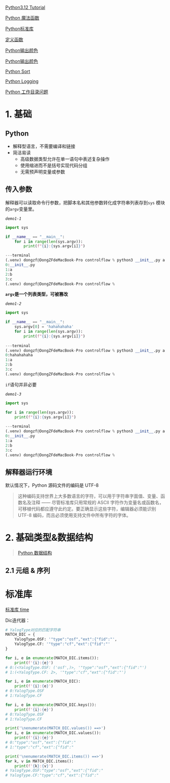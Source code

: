 [Python3.12 Tutorial](https://docs.python.org/zh-cn/3/tutorial/index.html)

[Python 魔法函数](https://zhuanlan.zhihu.com/p/344951719)

[Python标准库](https://docs.python.org/zh-cn/3.7/library/index.html)

[定义函数](https://docs.python.org/zh-cn/3/tutorial/controlflow.html#defining-functions)



[Python输出颜色](https://blog.csdn.net/weixin_45694843/article/details/124222543)

[Python输出颜色](https://www.cnblogs.com/huchong/p/7516712.html)

[Python Sort](https://docs.python.org/3/howto/sorting.html)

[Python Logging](https://docs.python.org/zh-cn/3/library/logging.html)

[Python 工作目录问题](https://medium.com/@pengbinchao/pycharm%E8%BF%90%E8%A1%8Cpy%E4%B9%8B%E8%B7%AF%E5%BE%84%E9%97%AE%E9%A2%98ref%E5%AE%9E%E9%AA%8C%E6%80%BB%E7%BB%93%E4%B8%80-%E8%BF%90%E8%A1%8C%E6%96%B9%E5%BC%8F%E5%92%8Cpycharm%E7%AA%97%E5%8F%A3%E4%BA%8C-%E5%B7%A5%E4%BD%9C%E7%9B%AE%E5%BD%95wdir%E5%92%8C%E7%B3%BB%E7%BB%9F%E8%B7%AF%E5%BE%84sys-path%E4%B8%89-%E6%A8%A1%E5%9D%97-%E5%8C%85-%E6%96%87%E4%BB%B6%E5%A4%B9-%E7%9B%AE%E5%BD%95-%E7%9A%84%E5%8C%BA%E5%88%AB-257498417e6d)

# 1. 基础

## Python

- 解释型语言，不需要编译和链接
- 简洁易读
  - 高级数据类型允许在单一语句中表述复杂操作
  - 使用缩进而不是括号实现代码分组
  - 无需预声明变量或参数

## 传入参数

解释器可以读取命令行参数，把脚本名和其他参数转化成字符串列表存到`sys` 模块的`argv`变量里。

*`demo1-1`*

```python
import sys

if __name__ == "__main__":
    for i in range(len(sys.argv)):
        print(f"{i}:{sys.argv[i]}")

---terminal
(.venv) dongzf@DongZFdeMacBook-Pro controlflow % python3 __init__.py a b c
0:__init__.py
1:a
2:b
3:c
(.venv) dongzf@DongZFdeMacBook-Pro controlflow % 
```

**`argv`是一个列表类型，可被篡改**

*`demo1-2`*

```python
import sys

if __name__ == "__main__":
    sys.argv[0] = 'hahahahaha'
    for i in range(len(sys.argv)):
        print(f"{i}:{sys.argv[i]}")
        
---terminal
(.venv) dongzf@DongZFdeMacBook-Pro controlflow % python3 __init__.py a b c
0:hahahahaha
1:a
2:b
3:c
(.venv) dongzf@DongZFdeMacBook-Pro controlflow % 
```

`if`语句并非必要

*`demo1-3`*

```python
import sys

for i in range(len(sys.argv)):
    print(f"{i}:{sys.argv[i]}")
    
---terminal
(.venv) dongzf@DongZFdeMacBook-Pro controlflow % python3 __init__.py a b c
0:__init__.py
1:a
2:b
3:c
(.venv) dongzf@DongZFdeMacBook-Pro controlflow % 
```

## 解释器运行环境

默认情况下，Python 源码文件的编码是 UTF-8

> 这种编码支持世界上大多数语言的字符，可以用于字符串字面值、变量、函数名及注释 —— 尽管标准库只用常规的 ASCII 字符作为变量名或函数名，可移植代码都应遵守此约定。要正确显示这些字符，编辑器必须能识别 UTF-8 编码，而且必须使用支持文件中所有字符的字体。

# 2. 基础类型&数据结构

> [Python 数据结构](https://docs.python.org/zh-cn/3/tutorial/datastructures.html)

## 2.1 元组 & 序列

## 





# 标准库

[标准库 time](https://docs.python.org/zh-cn/3.7/library/time.html)



Dic迭代器：

```python
# YalogType对应的匹配字符串
MATCH_DIC = {
    YalogType.OSF: '"type":"osf","ext":{"fid":"',
    YalogType.CF: '"type":"cf","ext":{"fid":"'
}

for i, e in enumerate(MATCH_DIC.items()):
    print(f'{i}:{e}')
# 0:(<YalogType.OSF: ('osf',)>, '"type":"osf","ext":{"fid":"')
# 1:(<YalogType.CF: 2>, '"type":"cf","ext":{"fid":"')

for i, e in enumerate(MATCH_DIC):
    print(f'{i}:{e}')
# 0:YalogType.OSF
# 1:YalogType.CF

for i, e in enumerate(MATCH_DIC.keys()):
    print(f'{i}:{e}')
# 0:YalogType.OSF
# 1:YalogType.CF

print('\nenumerate(MATCH_DIC.values()) ==>')
for i, e in enumerate(MATCH_DIC.values()):
    print(f'{i}:{e}')
# 0:"type":"osf","ext":{"fid":"
# 1:"type":"cf","ext":{"fid":"

print('\nenumerate(MATCH_DIC.items()) ==>')
for k, v in MATCH_DIC.items():
    print(f'{k}:{v}')
# YalogType.OSF:"type":"osf","ext":{"fid":"
# YalogType.CF:"type":"cf","ext":{"fid":"
```

















